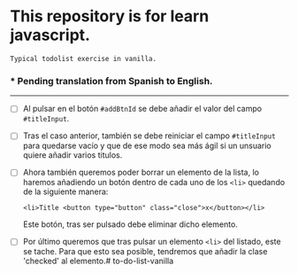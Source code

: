 # This repository is for learn javascript.

	Typical todolist exercise in vanilla.

### * Pending translation from Spanish to English.

---

- [ ] Al pulsar en el botón `#addBtnId` se debe añadir  el valor del campo `#titleInput`.
- [ ] Tras el caso anterior, también se debe reiniciar el campo `#titleInput` para quedarse vacío y que de ese modo sea más ágil si un unsuario quiere añadir varios titulos.
- [ ] Ahora también queremos poder borrar un elemento de la lista, lo haremos añadiendo un botón dentro de cada uno de los `<li>`
	quedando de la siguiente manera:

	```
	<li>Title <button type="button" class="close">x</button></li>
	```
	Este botón, tras ser pulsado debe eliminar dicho elemento.

- [ ] Por último queremos que tras pulsar un elemento `<li>` del listado, este se tache. Para que esto sea posible, tendremos que añadir la clase 'checked' al elemento.# to-do-list-vanilla
